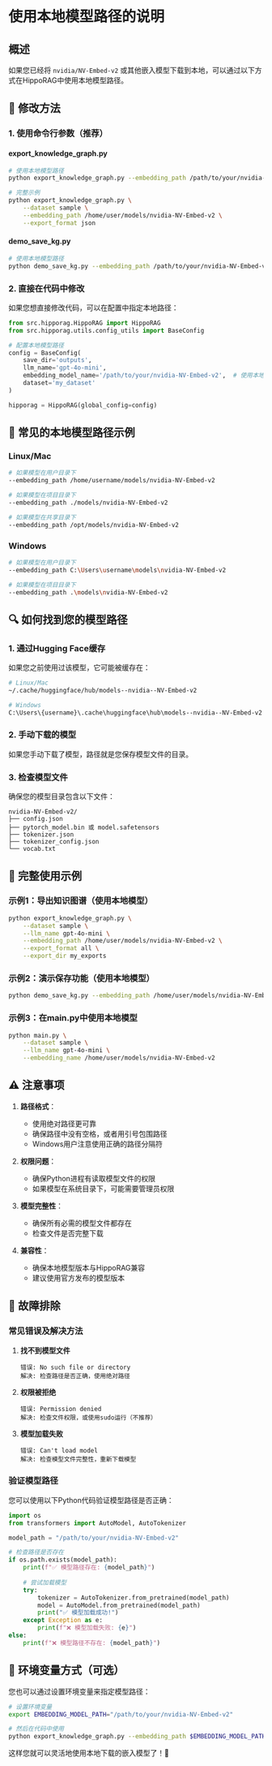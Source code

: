# 使用本地模型路径的说明

## 概述

如果您已经将 `nvidia/NV-Embed-v2` 或其他嵌入模型下载到本地，可以通过以下方式在HippoRAG中使用本地模型路径。

## 🔧 修改方法

### 1. 使用命令行参数（推荐）

#### export_knowledge_graph.py
```bash
# 使用本地模型路径
python export_knowledge_graph.py --embedding_path /path/to/your/nvidia-NV-Embed-v2

# 完整示例
python export_knowledge_graph.py \
    --dataset sample \
    --embedding_path /home/user/models/nvidia-NV-Embed-v2 \
    --export_format json
```

#### demo_save_kg.py
```bash
# 使用本地模型路径
python demo_save_kg.py --embedding_path /path/to/your/nvidia-NV-Embed-v2
```

### 2. 直接在代码中修改

如果您想直接修改代码，可以在配置中指定本地路径：

```python
from src.hipporag.HippoRAG import HippoRAG
from src.hipporag.utils.config_utils import BaseConfig

# 配置本地模型路径
config = BaseConfig(
    save_dir='outputs',
    llm_name='gpt-4o-mini',
    embedding_model_name='/path/to/your/nvidia-NV-Embed-v2',  # 使用本地路径
    dataset='my_dataset'
)

hipporag = HippoRAG(global_config=config)
```

## 📁 常见的本地模型路径示例

### Linux/Mac
```bash
# 如果模型在用户目录下
--embedding_path /home/username/models/nvidia-NV-Embed-v2

# 如果模型在项目目录下
--embedding_path ./models/nvidia-NV-Embed-v2

# 如果模型在共享目录下
--embedding_path /opt/models/nvidia-NV-Embed-v2
```

### Windows
```bash
# 如果模型在用户目录下
--embedding_path C:\Users\username\models\nvidia-NV-Embed-v2

# 如果模型在项目目录下
--embedding_path .\models\nvidia-NV-Embed-v2
```

## 🔍 如何找到您的模型路径

### 1. 通过Hugging Face缓存
如果您之前使用过该模型，它可能被缓存在：

```bash
# Linux/Mac
~/.cache/huggingface/hub/models--nvidia--NV-Embed-v2

# Windows
C:\Users\{username}\.cache\huggingface\hub\models--nvidia--NV-Embed-v2
```

### 2. 手动下载的模型
如果您手动下载了模型，路径就是您保存模型文件的目录。

### 3. 检查模型文件
确保您的模型目录包含以下文件：
```
nvidia-NV-Embed-v2/
├── config.json
├── pytorch_model.bin 或 model.safetensors
├── tokenizer.json
├── tokenizer_config.json
└── vocab.txt
```

## 🚀 完整使用示例

### 示例1：导出知识图谱（使用本地模型）
```bash
python export_knowledge_graph.py \
    --dataset sample \
    --llm_name gpt-4o-mini \
    --embedding_path /home/user/models/nvidia-NV-Embed-v2 \
    --export_format all \
    --export_dir my_exports
```

### 示例2：演示保存功能（使用本地模型）
```bash
python demo_save_kg.py --embedding_path /home/user/models/nvidia-NV-Embed-v2
```

### 示例3：在main.py中使用本地模型
```bash
python main.py \
    --dataset sample \
    --llm_name gpt-4o-mini \
    --embedding_name /home/user/models/nvidia-NV-Embed-v2
```

## ⚠️ 注意事项

1. **路径格式**：
   - 使用绝对路径更可靠
   - 确保路径中没有空格，或者用引号包围路径
   - Windows用户注意使用正确的路径分隔符

2. **权限问题**：
   - 确保Python进程有读取模型文件的权限
   - 如果模型在系统目录下，可能需要管理员权限

3. **模型完整性**：
   - 确保所有必需的模型文件都存在
   - 检查文件是否完整下载

4. **兼容性**：
   - 确保本地模型版本与HippoRAG兼容
   - 建议使用官方发布的模型版本

## 🔧 故障排除

### 常见错误及解决方法

1. **找不到模型文件**
   ```
   错误: No such file or directory
   解决: 检查路径是否正确，使用绝对路径
   ```

2. **权限被拒绝**
   ```
   错误: Permission denied
   解决: 检查文件权限，或使用sudo运行（不推荐）
   ```

3. **模型加载失败**
   ```
   错误: Can't load model
   解决: 检查模型文件完整性，重新下载模型
   ```

### 验证模型路径
您可以使用以下Python代码验证模型路径是否正确：

```python
import os
from transformers import AutoModel, AutoTokenizer

model_path = "/path/to/your/nvidia-NV-Embed-v2"

# 检查路径是否存在
if os.path.exists(model_path):
    print(f"✅ 模型路径存在: {model_path}")
    
    # 尝试加载模型
    try:
        tokenizer = AutoTokenizer.from_pretrained(model_path)
        model = AutoModel.from_pretrained(model_path)
        print("✅ 模型加载成功!")
    except Exception as e:
        print(f"❌ 模型加载失败: {e}")
else:
    print(f"❌ 模型路径不存在: {model_path}")
```

## 📝 环境变量方式（可选）

您也可以通过设置环境变量来指定模型路径：

```bash
# 设置环境变量
export EMBEDDING_MODEL_PATH="/path/to/your/nvidia-NV-Embed-v2"

# 然后在代码中使用
python export_knowledge_graph.py --embedding_path $EMBEDDING_MODEL_PATH
```

这样您就可以灵活地使用本地下载的嵌入模型了！🎉
